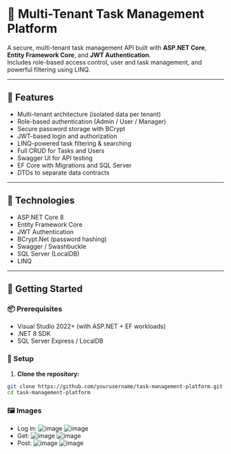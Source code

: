 # 🧩 Multi-Tenant Task Management Platform

A secure, multi-tenant task management API built with **ASP.NET Core**, **Entity Framework Core**, and **JWT Authentication**.  
Includes role-based access control, user and task management, and powerful filtering using LINQ.

---

## 🚀 Features

- Multi-tenant architecture (isolated data per tenant)
- Role-based authentication (Admin / User / Manager)
- Secure password storage with BCrypt
- JWT-based login and authorization
- LINQ-powered task filtering & searching
- Full CRUD for Tasks and Users
- Swagger UI for API testing
- EF Core with Migrations and SQL Server
- DTOs to separate data contracts

---

## 🧰 Technologies

- ASP.NET Core 8
- Entity Framework Core
- JWT Authentication
- BCrypt.Net (password hashing)
- Swagger / Swashbuckle
- SQL Server (LocalDB)
- LINQ

---

## 🧪 Getting Started

### 📦 Prerequisites

- Visual Studio 2022+ (with ASP.NET + EF workloads)
- .NET 8 SDK
- SQL Server Express / LocalDB

### 🔧 Setup

1. **Clone the repository:**

```bash
git clone https://github.com/yourusername/task-management-platform.git
cd task-management-platform
```

### 🖼 Images
- Log in:
![image](https://github.com/user-attachments/assets/5ee2aae1-1b62-4060-8a4e-1148a76249ba)
![image](https://github.com/user-attachments/assets/99fadb13-09a6-42e3-8c45-4b747de5e764)
- Get:
![image](https://github.com/user-attachments/assets/f55d5ac6-87b0-4fe3-8e91-505d175b5bd4)
![image](https://github.com/user-attachments/assets/a1101912-4550-4e9b-9b95-9180ccf64ed3)
- Post:
![image](https://github.com/user-attachments/assets/5335af5d-dfeb-4faa-9072-e66e72b95cb5)
![image](https://github.com/user-attachments/assets/ab6ded3d-9d6a-47b4-9d7f-9e8344010386)




